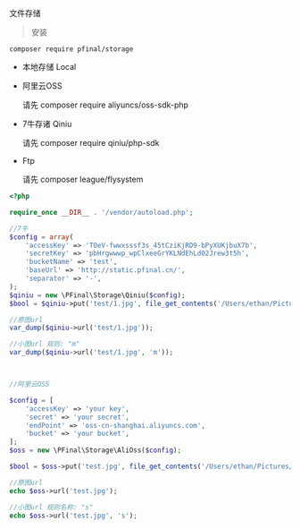 文件存储

> 安装

```
composer require pfinal/storage
```

* 本地存储 Local

* 阿里云OSS

    请先 composer require aliyuncs/oss-sdk-php
    
* 7牛存诸 Qiniu 

    请先 composer require qiniu/php-sdk
    
* Ftp
    
    请先 composer league/flysystem
    
```php
<?php

require_once __DIR__ . '/vendor/autoload.php';

//7牛
$config = array(
    'accessKey' => 'TOeV-fwwxsssf3s_45tCziKjRD9-bPyXUKjbuX7b',
    'secretKey' => 'pbHrgwwwp_wpClxeeGrYKLNdEhLd02Jrew3t5h',
    'bucketName' => 'test',
    'baseUrl' => 'http://static.pfinal.cn/',
    'separator' => '-',
);
$qiniu = new \PFinal\Storage\Qiniu($config);
$bool = $qiniu->put('test/1.jpg', file_get_contents('/Users/ethan/Pictures/1.jpg'));

//原图url
var_dump($qiniu->url('test/1.jpg'));

//小图url 规则: "m"
var_dump($qiniu->url('test/1.jpg', 'm'));



//阿里云OSS

$config = [
    'accessKey' => 'your key',
    'secret' => 'your secret',
    'endPoint' => 'oss-cn-shanghai.aliyuncs.com',
    'bucket' => 'your bucket',
];
$oss = new \PFinal\Storage\AliOss($config);

$bool = $oss->put('test.jpg', file_get_contents('/Users/ethan/Pictures/1.jpg'));

//原图url
echo $oss->url('test.jpg');

//小图url 规则名称: "s"
echo $oss->url('test.jpg', 's');

```
